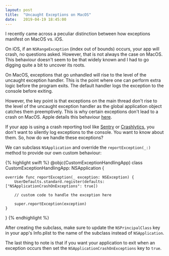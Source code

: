 ```yaml
---
layout: post
title:  "Uncaught Exceptions on MacOS"
date:   2019-04-19 18:45:00
---
```


I recently came across a peculiar distinction between how exceptions manifest on MacOS vs. iOS.

On iOS, if an `NSRangeException` (index out of bounds) occurs, your app will crash, no questions asked. However, that is not always the case on MacOS. This behaviour doesn't seem to be that widely known and I had to go digging quite a bit to uncover its roots.

On MacOS, exceptions that go unhandled will rise to the level of the uncaught exception handler. This is the point where one can perform extra logic before the program exits. The default handler logs the exception to the console before exiting.

However, the key point is that exceptions on the main thread don't rise to the level of the uncaught exception handler as the global application object catches them preemptively. This is why certain exceptions don't lead to a crash on MacOS. Apple details this behaviour [here](https://developer.apple.com/library/archive/documentation/Cocoa/Conceptual/Exceptions/Concepts/UncaughtExceptions.html).

If your app is using a crash reporting tool like [Sentry](https://Sentry.io) or [Crashlytics](https://firebase.google.com/docs/crashlytics/), you don't want to silently log exceptions to the console. You want to know about them. So, how do we handle these exceptions?

We can subclass `NSApplication` and override the `reportException(_:)` method to provide our own custom behaviour:

{% highlight swift %}
@objc(CustomExceptionHandlingApp)
class CustomExceptionHandlingApp: NSApplication {

    override func reportException(_ exception: NSException) {
        UserDefaults.standard.register(defaults: ["NSApplicationCrashOnExceptions": true])

        // custom code to handle the exception here

        super.reportException(exception)
    }

}
{% endhighlight %}

After creating the subclass, make sure to update the `NSPrincipalClass` key in your app's Info.plist to the name of the subclass instead of `NSApplication`.

The last thing to note is that if you want your application to exit when an exception occurs then set the `NSApplicationCrashOnExceptions` key to `true`.
